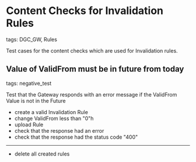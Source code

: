 # Content Checks for Invalidation Rules

tags: DGC_GW, Rules

Test cases for the content checks which are used for Invalidation rules.

## Value of ValidFrom must be in future from today

tags: negative_test

Test that the Gateway responds with an error message if the ValidFrom Value is not in the Future

* create a valid Invalidation Rule
* change ValidFrom less than "0"h
* upload Rule
* check that the response had an error
* check that the response had the status code "400"

___
* delete all created rules